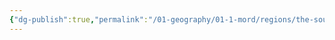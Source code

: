 ```yaml
---
{"dg-publish":true,"permalink":"/01-geography/01-1-mord/regions/the-southern-arbasmendi-range/"}
---
```


